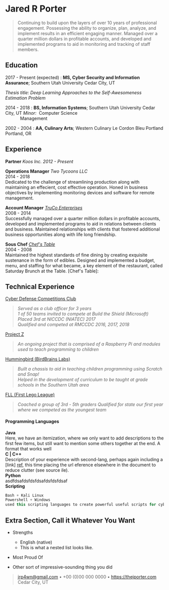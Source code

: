 Jared R Porter
============

> Continuing to build upon the layers of over 10 years of professional engagement. Possessing the ability
> to organize, plan, analyze, and implement results in an efficient engaging manner. Managed over a quarter
> million dollars in profitable accounts, and developed and implemented programs to aid in monitoring and
> tracking of staff members.


## Education  


2017 - Present (expected)
:   **MS, Cyber Security and Information Assurance**; Southern Utah University
    Cedar City, UT

*Thesis title: Deep Learning Approaches to the Self-Awesomeness
Estimation Problem*

2014 - 2018
:   **BS, Information Systems**; Southern Utah University
    Cedar City, UT
*Minor:* &nbsp;Computer Science  
&nbsp; &nbsp; &nbsp; &nbsp; &nbsp; &nbsp; Management

2002 - 2004
:   **AA, Culinary Arts**; Western Culinary Le Cordon Bleu Portland
    Portland, OR

## Experience  

**Partner**
*Koos Inc.						2012 - Present*

**Operations Manager**
*Two Tycoons LLC*  
2014 - 2018  
Dedicated to the challenge of streamlining production along with maintaining an effecient, cost effective operation. Honed in business objectives by implementing monitoring devices and software for remote management.

**Account Manager**
*[TruCo Enterprises](https://www.truco-enterprises.com)*  
2008 - 2014  
Successfully managed over a quarter million dollars in profitable accounts, developed and implemented programs to aid in relations between clients and business. Maintained relationships with clients that fostered additional business opportunities along with life long friendship.

**Sous Chef**
*[Chef's Table](https://www.google.com/maps/uv?hl=en&pb=!1s0x874d9a7ac96a9593:0xa970107d873c6d9!2m22!2m2!1i80!2i80!3m1!2i20!16m16!1b1!2m2!1m1!1e1!2m2!1m1!1e3!2m2!1m1!1e5!2m2!1m1!1e4!2m2!1m1!1e6!3m1!7e115!4shttp://kslutahcounty.cityvoter.com/chef-s-table/biz/647041!5schef%27s+table+orem+-+Google+Search&imagekey=!1e1!2shttp://vp.cdn.cityvoterinc.com/GetImage.ashx?img%3D00/00/05/53/04/16/5530416-1306033.jpg%26ar%3Dmaintain&sa=X&ved=0ahUKEwjk6evLzNTZAhWl5YMKHYnHAEQQoioImAEwCg)*  
2004 - 2008  
Maintained the highest standards of fine dining by creating exquisite sustenance in the form of edibles. Designed and implemented a budget, menu, and staffing for what became, a key element of the restaurant, called Saturday Brunch at the Table.
[Chef's Table]:
## Technical Experience

[Cyber Defense Competitions Club](http://thejporter.com/cyber-defense)  
> *Served as a club officer for 3 years*  
> *1 of 50 teams invited to compete at Build the Shield (Microsoft)*
> *Placed 3rd at NICCDC (NIATEC) 2017*  
> *Qualified and competed at RMCCDC 2016, 2017, 2018*  

[Project Z](http://thejporter.com/portfolio)  
> *An ongoing project that is comprised of a Raspberry Pi and modules used to teach programming to children*  

[Hummingbird (BirdBrains Labs)](http://thejporter.com/portfolio)  
> *Built a chassis to aid in teaching children programming using Scratch and Snap!*  
> *Helped in the development of curriculum to be taught at grade schools in the Southern Utah area*  

[FLL (First Lego League)](http://thejporter.com/portfolio)  
> *Coached a group of 3rd - 5th graders*
> *Qualified for state our first year where we competed as the youngest team*      

#### Programming Languages  
**Java**  
Here, we have an itemization, where we only want
to add descriptions to the first few items, but still want to
mention some others together at the end. A format that works well  
**C | C++**  
Description of your experience with second-lang,
perhaps again including a [link] [ref], this time placing the url
eference elsewhere in the document to reduce clutter (see source
ile).  
**Python**  
asdfdsafdsfdsfdsafdsfdsfdsaf  
**Scripting**  
```java
Bash + Kali Linux  
Powershell + Windows  
used this scripting languages to create powerful useful scripts for cyber defense as well as automating day to day processes.  
```  

[ref]: https://github.com/githubuser/superlongprojectname

## Extra Section, Call it Whatever You Want

* Strengths
     * English (native)
     * This is what a nested list looks like.

* Most Proud Of

* Other sort of impressive-sounding thing you did


> <jrp4wn@gmail.com> • +00 (0)00 000 0000 • https://thejporter.com  
> Cedar City, UT
